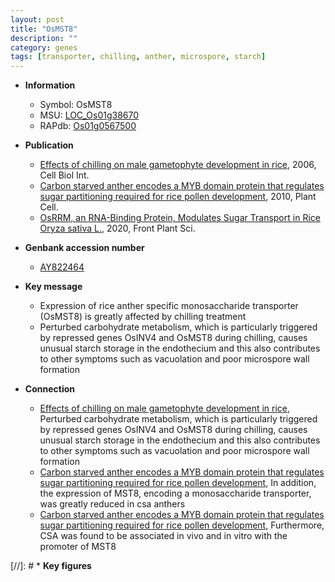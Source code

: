 ```yaml
---
layout: post
title: "OsMST8"
description: ""
category: genes
tags: [transporter, chilling, anther, microspore, starch]
---
```


* **Information**  
    + Symbol: OsMST8  
    + MSU: [LOC_Os01g38670](http://rice.plantbiology.msu.edu/cgi-bin/ORF_infopage.cgi?orf=LOC_Os01g38670)  
    + RAPdb: [Os01g0567500](http://rapdb.dna.affrc.go.jp/viewer/gbrowse_details/irgsp1?name=Os01g0567500)  

* **Publication**  
    + [Effects of chilling on male gametophyte development in rice](http://www.ncbi.nlm.nih.gov/pubmed?term=Effects+of+chilling+on+male+gametophyte+development+in+rice%5BTitle%5D), 2006, Cell Biol Int.
    + [Carbon starved anther encodes a MYB domain protein that regulates sugar partitioning required for rice pollen development](http://www.ncbi.nlm.nih.gov/pubmed?term=Carbon+starved+anther+encodes+a+MYB+domain+protein+that+regulates+sugar+partitioning+required+for+rice+pollen+development%5BTitle%5D), 2010, Plant Cell.
    + [OsRRM, an RNA-Binding Protein, Modulates Sugar Transport in Rice  Oryza sativa L.](http://www.ncbi.nlm.nih.gov/pubmed?term=OsRRM,+an+RNA-Binding+Protein,+Modulates+Sugar+Transport+in+Rice++Oryza+sativa+L.%5BTitle%5D), 2020, Front Plant Sci.

* **Genbank accession number**  
    + [AY822464](http://www.ncbi.nlm.nih.gov/nuccore/AY822464)

* **Key message**  
    + Expression of rice anther specific monosaccharide transporter (OsMST8) is greatly affected by chilling treatment
    + Perturbed carbohydrate metabolism, which is particularly triggered by repressed genes OsINV4 and OsMST8 during chilling, causes unusual starch storage in the endothecium and this also contributes to other symptoms such as vacuolation and poor microspore wall formation

* **Connection**  
    + [Effects of chilling on male gametophyte development in rice](http://www.ncbi.nlm.nih.gov/pubmed?term=Effects+of+chilling+on+male+gametophyte+development+in+rice%5BTitle%5D), Perturbed carbohydrate metabolism, which is particularly triggered by repressed genes OsINV4 and OsMST8 during chilling, causes unusual starch storage in the endothecium and this also contributes to other symptoms such as vacuolation and poor microspore wall formation
    + [Carbon starved anther encodes a MYB domain protein that regulates sugar partitioning required for rice pollen development](http://www.ncbi.nlm.nih.gov/pubmed?term=Carbon+starved+anther+encodes+a+MYB+domain+protein+that+regulates+sugar+partitioning+required+for+rice+pollen+development%5BTitle%5D), In addition, the expression of MST8, encoding a monosaccharide transporter, was greatly reduced in csa anthers
    + [Carbon starved anther encodes a MYB domain protein that regulates sugar partitioning required for rice pollen development](http://www.ncbi.nlm.nih.gov/pubmed?term=Carbon+starved+anther+encodes+a+MYB+domain+protein+that+regulates+sugar+partitioning+required+for+rice+pollen+development%5BTitle%5D), Furthermore, CSA was found to be associated in vivo and in vitro with the promoter of MST8

[//]: # * **Key figures**  


